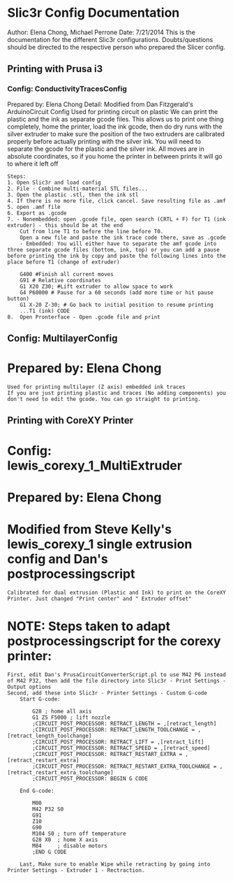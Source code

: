 # Slic3r Config Documentation
Author: Elena Chong, Michael Perrone
Date: 7/21/2014
This is the documentation for the different Slic3r configurations. Doubts/questions should be directed to the respective person who prepared the Slicer config.                            

## Printing with Prusa i3                                 
### Config: ConductivityTracesConfig
Prepared by: Elena Chong
Detail: Modified from Dan Fitzgerald's ArduinoCircuit Config
	 Used for printing circuit on plastic
	We can print the plastic and the ink as separate gcode files. This allows us to print one thing completely, home the printer, load the ink gcode, then do dry runs with the silver extruder to make sure the position of the two extruders are calibrated properly before actually printing with the silver ink. You will need to separate the gcode for the plastic and the silver ink. All moves are in absolute coordinates, so if you home the printer in between prints it will go to where it left off
	
	Steps:
	1. Open Slic3r and load config
	2. File - Combine multi-material STL files...
	3. Open the plastic .stl, then the ink stl 
	4. If there is no more file, click cancel. Save resulting file as .amf
	5. open .amf file 
	6. Export as .gcode
	7. - Nonembedded: open .gcode file, open search (CRTL + F) for T1 (ink extruder) - this should be at the end
		Cut from line T1 to before the line before T0.
		Open a new file and paste the ink trace code there, save as .gcode
		- Embedded: You will either have to separate the amf gcode into three separate gcode files (bottom, ink, top) or you can add a pause before printing the ink by copy and paste the following lines into the place before T1 (change of extruder)
		
		G400 #Finish all current moves
		G91 # Relative coordinates
		G1 X20 Z30; #Lift extruder to allow space to work
		G4 P60000 # Pause for a 60 seconds (add more time or hit pause button)
		G1 X-20 Z-30; # Go back to initial position to resume printing
		...T1 (ink) CODE
	8.	Open Pronterface - Open .gcode file and print
	
## Config: MultilayerConfig
# Prepared by: Elena Chong
	Used for printing multilayer (Z axis) embedded ink traces
	If you are just printing plastic and traces (No adding components) you don't need to edit the gcode. You can go straight to printing.
	
## Printing with CoreXY Printer
# Config: lewis_corexy_1_MultiExtruder
# Prepared by: Elena Chong
# Modified from Steve Kelly's lewis_corexy_1 single extrusion config and Dan's postprocessingscript
	Calibrated for dual extrusion (Plastic and Ink) to print on the CoreXY Printer. Just changed "Print center" and " Extruder offset"
# NOTE: Steps taken to adapt postprocessingscript for the corexy printer:
	First, edit Dan's PrusaCircuitConverterScript.pl to use M42 P6 instead of M42 P32, then add the file directory into Slic3r - Print Settings - Output options
	Second, add these into Slic3r - Printer Settings - Custom G-code
		Start G-code:
		
			G28 ; home all axis
			G1 Z5 F5000 ; lift nozzle
			;CIRCUIT_POST_PROCESSOR: RETRACT_LENGTH = ,[retract_length]
			;CIRCUIT_POST_PROCESSOR: RETRACT_LENGTH_TOOLCHANGE = ,[retract_length_toolchange]
			;CIRCUIT_POST_PROCESSOR: RETRACT_LIFT = ,[retract_lift]
			;CIRCUIT_POST_PROCESSOR: RETRACT_SPEED = ,[retract_speed]
			;CIRCUIT_POST_PROCESSOR: RETRACT_RESTART_EXTRA = ,[retract_restart_extra]
			;CIRCUIT_POST_PROCESSOR: RETRACT_RESTART_EXTRA_TOOLCHANGE = ,[retract_restart_extra_toolchange]
			;CIRCUIT_POST_PROCESSOR: BEGIN G CODE
			
		End G-code:
		
			M00
			M42 P32 S0
			G91
			Z10
			G90
			M104 S0 ; turn off temperature
			G28 X0  ; home X axis
			M84     ; disable motors
			;END G CODE
			
		Last, Make sure to enable Wipe while retracting by going into Printer Settings - Extruder 1 - Rectraction.
		
	

	
	
	
	
